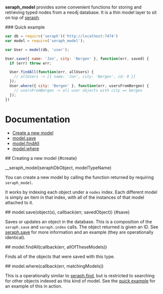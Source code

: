 __seraph_model__ provides some convenient functions for storing and retrieving
typed nodes from a neo4j database. It is a thin model layer to sit on top of 
[seraph](https://github.com/brikteknologier/seraph). 

<a name="quick"/>
### Quick example

```javascript
var db = require('seraph')('http://localhost:7474')
var model = require('seraph_model');

var User = model(db, 'user');

User.save({ name: 'Jon', city: 'Bergen' }, function(err, saved) {
  if (err) throw err;

  User.findAll(function(err, allUsers) {
    // allUsers -> [{ name: 'Jon', city: 'Bergen', id: 0 }]
  });
  User.where({ city: 'Bergen' }, function(err, usersFromBergen) {
    // usersFromBergen -> all user objects with city == bergen
  });
})

```

# Documentation

* [Create a new model](#create)
* [model.save](#save)
* [model.findAll](#findAll)
* [model.where](#where)

<a name="create"/>
## Creating a new model {#create}

__seraph_model(seraphDbObject, modelTypeName)

You can create a new model by calling the function returned by requiring
`seraph_model`.

It works by indexing each object under a `nodes` index. Each different model is
simply an item in that index, with all of the instances of that model attached
to it.

<a name="save"/>
## model.save(object(s), callback(err, savedObject)) {#save}

Saves or updates an object in the database. This is a composition of the
`seraph.save` and `seraph.index` calls. The object returned is given an ID. See
[seraph.save](https://github.com/brikteknologier/seraph#node.save) for more 
information and an example (they are operationally identical).

<a name="findAll"/>
## model.findAll(callback(err, allOfTheseModels))

Finds all of the objects that were saved with this type.

<a name="where"/>
## model.where(callback(err, matchingModels))

This is a operationally similar to 
[seraph.find](https://github.com/brikteknologier/seraph#node.find), but is
restricted to searching for other objects indexed as this kind of model. See the
[quick example](#quick) for an example of this in action. 